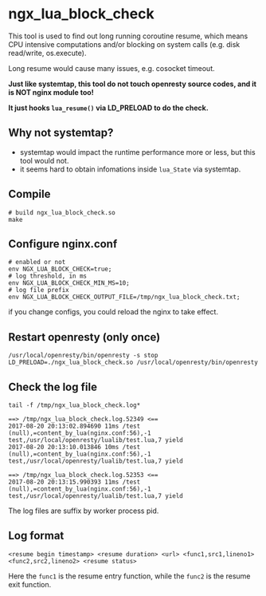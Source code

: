 # ngx_lua_block_check

This tool is used to find out long running coroutine resume,
which means CPU intensive computations and/or blocking on system calls (e.g. disk read/write, os.execute).

Long resume would cause many issues, e.g. cosocket timeout.

**Just like systemtap, this tool do not touch openresty source codes, and it is NOT nginx module too!**

**It just hooks `lua_resume()` via LD_PRELOAD to do the check.**

## Why not systemtap?

* systemtap would impact the runtime performance more or less, but this tool would not.
* it seems hard to obtain infomations inside `lua_State` via systemtap.

## Compile

```
# build ngx_lua_block_check.so
make
```

## Configure nginx.conf

```
# enabled or not
env NGX_LUA_BLOCK_CHECK=true;
# log threshold, in ms
env NGX_LUA_BLOCK_CHECK_MIN_MS=10;
# log file prefix
env NGX_LUA_BLOCK_CHECK_OUTPUT_FILE=/tmp/ngx_lua_block_check.txt;
```

if you change configs, you could reload the nginx to take effect.

## Restart openresty (only once)

```
/usr/local/openresty/bin/openresty -s stop
LD_PRELOAD=./ngx_lua_block_check.so /usr/local/openresty/bin/openresty
```

## Check the log file

```
tail -f /tmp/ngx_lua_block_check.log*
```

```
==> /tmp/ngx_lua_block_check.log.52349 <==
2017-08-20 20:13:02.894690 11ms /test (null),=content_by_lua(nginx.conf:56),-1 test,/usr/local/openresty/lualib/test.lua,7 yield
2017-08-20 20:13:10.013846 10ms /test (null),=content_by_lua(nginx.conf:56),-1 test,/usr/local/openresty/lualib/test.lua,7 yield

==> /tmp/ngx_lua_block_check.log.52353 <==
2017-08-20 20:13:15.990393 11ms /test (null),=content_by_lua(nginx.conf:56),-1 test,/usr/local/openresty/lualib/test.lua,7 yield
```

The log files are suffix by worker process pid.

## Log format

```
<resume begin timestamp> <resume duration> <url> <func1,src1,lineno1> <func2,src2,lineno2> <resume status>
```

Here the `func1` is the resume entry function, while the `func2` is the resume exit function.
